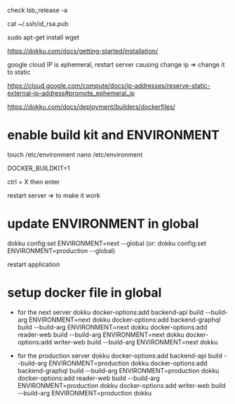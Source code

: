 check
lsb_release -a

cat ~/.ssh/id_rsa.pub

sudo apt-get install wget

https://dokku.com/docs/getting-started/installation/

google cloud IP is ephemeral, restart server causing change ip => change it to static

https://cloud.google.com/compute/docs/ip-addresses/reserve-static-external-ip-address#promote_ephemeral_ip

https://dokku.com/docs/deployment/builders/dockerfiles/

# enable build kit and ENVIRONMENT

touch /etc/environment
nano /etc/environment

DOCKER_BUILDKIT=1

ctrl + X then enter

restart server => to make it work

# update ENVIRONMENT in global

dokku config:set ENVIRONMENT=next --global
(or: dokku config:set ENVIRONMENT=production --global)

restart application

# setup docker file in global

- for the next server
  dokku docker-options:add backend-api build --build-arg ENVIRONMENT=next
  dokku docker-options:add backend-graphql build --build-arg ENVIRONMENT=next
  dokku docker-options:add reader-web build --build-arg ENVIRONMENT=next
  dokku docker-options:add writer-web build --build-arg ENVIRONMENT=next
  dokku

- for the production server
  dokku docker-options:add backend-api build --build-arg ENVIRONMENT=production
  dokku docker-options:add backend-graphql build --build-arg ENVIRONMENT=production
  dokku docker-options:add reader-web build --build-arg ENVIRONMENT=production
  dokku docker-options:add writer-web build --build-arg ENVIRONMENT=production
  dokku
